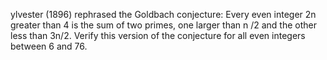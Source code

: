 ylvester (1896) rephrased the Goldbach conjecture: Every even integer 2n greater than 4 is the sum of two primes, one larger than n /2 and the other less than 3n/2. Verify this version of the conjecture for all even integers between 6 and 76.